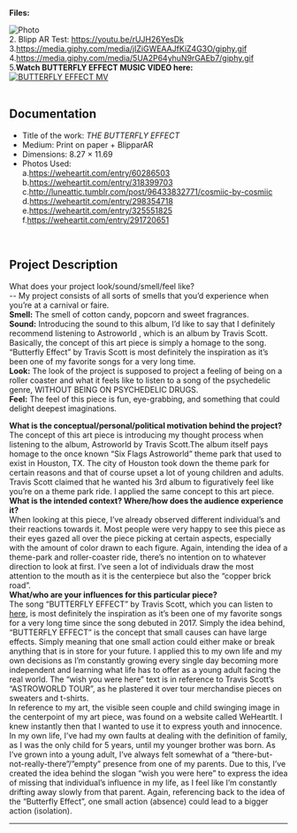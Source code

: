 **Files:**

![Photo](https://i.imgur.com/nNj2717.jpg)<br>
2. Blipp AR Test: https://youtu.be/rUJH26YesDk <br>
3.https://media.giphy.com/media/jIZiGWEAAJfKiZ4G3O/giphy.gif <br>
4.https://media.giphy.com/media/5UA2P64yhuN9rGAEb7/giphy.gif <br>
5.**Watch BUTTERFLY EFFECT MUSIC VIDEO here:** <br>
[![BUTTERFLY EFFECT MV](https://i.ytimg.com/an_webp/_EyZUTDAH0U/mqdefault_6s.webp?du=3000&sqp=CLW1reMF&rs=AOn4CLDbKVqgXiAlxjPnWHNMIIUbOpke2A)](https://www.youtube.com/watch?v=_EyZUTDAH0U) <br>
<br>
## Documentation
* Title of the work: *THE BUTTERFLY EFFECT*
* Medium: Print on paper + BlipparAR 
* Dimensions: 8.27 × 11.69 <br>
* Photos Used:<br>
a.https://weheartit.com/entry/60286503 <br>
b.https://weheartit.com/entry/318399703 <br>
c.http://luneattic.tumblr.com/post/96433832771/cosmiic-by-cosmiic <br>
d.https://weheartit.com/entry/298354718 <br>
e.https://weheartit.com/entry/325551825 <br>
f.https://weheartit.com/entry/291720651 <br>
<br>

## Project Description
What does your project look/sound/smell/feel like? <br>
-- My project consists of all sorts of smells that you’d experience when you’re at a carnival or faire.<br>
**Smell:** The smell of cotton candy, popcorn and sweet fragrances.<br> 
**Sound:** Introducing the sound to this album, I’d like to say that I definitely recommend listening to Astroworld , which is an album by Travis Scott. Basically, the concept of this art piece is simply a homage to the song. “Butterfly Effect” by Travis Scott is most definitely the inspiration as it’s been one of my favorite songs for a very long time.<br> 
**Look:** The look of the project is supposed to project a feeling of being on a roller coaster and what it feels like to listen to a song of the psychedelic genre, WITHOUT BEING ON PSYCHEDELIC DRUGS. <br>
**Feel:** The feel of this piece is fun, eye-grabbing, and something that could delight deepest imaginations. <br>

**What is the conceptual/personal/political motivation behind the project?**<br>
The concept of this art piece is introducing my thought process when listening to the album, Astroworld by Travis Scott.The album itself pays homage to the once known “Six Flags Astroworld” theme park that used to exist in Houston, TX. The city of Houston took down the theme park for certain reasons and that of course upset a lot of young children and adults. Travis Scott claimed that he wanted his 3rd album to figuratively feel like you’re on a theme park ride. I applied the same concept to this art piece. <br>
**What is the intended context? Where/how does the audience experience it?**<br>
When looking at this piece, I’ve already observed different individual’s and their reactions towards it. Most people were very happy to see this piece as their eyes gazed all over the piece picking at certain aspects, especially with the amount of color drawn to each figure. Again, intending the idea of a theme-park and roller-coaster ride, there’s no intention on to whatever direction to look at first. I’ve seen a lot of individuals draw the most attention to the mouth as it is the centerpiece but also the “copper brick road”. <br>
**What/who are your influences for this particular piece?** <br>
The song  “BUTTERFLY EFFECT” by Travis Scott, which you can listen to [here](https://www.youtube.com/watch?v=_EyZUTDAH0U), is most definitely the inspiration as it’s been one of my favorite songs for a very long time since the song debuted in 2017. Simply the idea behind, “BUTTERFLY EFFECT” is the concept that small causes can have large effects. Simply meaning that one small action could either make or break anything that is in store for your future. I applied this to my own life and my own decisions as I’m constantly growing every single day becoming more independent and learning what life has to offer as a young adult facing the real world.  The “wish you were here” text is in reference to Travis Scott’s “ASTROWORLD TOUR”, as he plastered it over tour merchandise pieces on sweaters and t-shirts.<br>
In reference to my art, the visible seen couple and child swinging image in the centerpoint of my art piece, was found on a website called WeHeartIt. I knew instantly then that I wanted to use it to express youth and innocence. In my own life, I’ve had my own faults at dealing with the definition of family, as I was the only child for 5 years, until my younger brother was born. As I’ve grown into a young adult, I’ve always felt somewhat of a “there-but-not-really-there”/”empty” presence from one of my parents. Due to this, I’ve created the idea behind the slogan “wish you were here” to express the idea of missing that individual’s influence in my life, as I feel like I’m constantly drifting away slowly from that parent. Again, referencing back to the idea of the “Butterfly Effect”, one small action (absence) could lead to a bigger action (isolation). <br>

____
